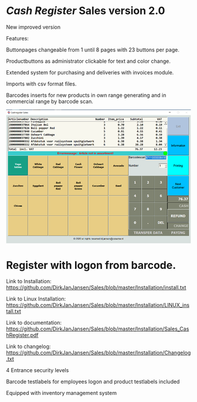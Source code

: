 # *Cash Register*  Sales version 2.0

New improved version

Features:

Buttonpages changeable from 1 until 8 pages with 23 buttons per page.

Productbuttons as administrator clickable for text and color change.

Extended system for purchasing and deliveries with invoices module.

Imports with csv format files.

Barcodes inserts for new products in own range generating and in commercial range by barcode scan.

![Sales Cash Register Screenshot](https://raw.githubusercontent.com/DirkJanJansen/Sales/master/Cashregister.png)

# Register with logon from barcode.

Link to Installation: https://github.com/DirkJanJansen/Sales/blob/master/Installation/install.txt

Link to Linux Installation: https://github.com/DirkJanJansen/Sales/blob/master/Installation/LINUX_install.txt

Link to documentation: https://github.com/DirkJanJansen/Sales/blob/master/Installation/Sales_CashRegister.pdf

Link to changelog: https://github.com/DirkJanJansen/Sales/blob/master/Installation/Changelog.txt

4 Entrance security levels

Barcode testlabels for employees logon and product testlabels included

Equipped with inventory management system


 



